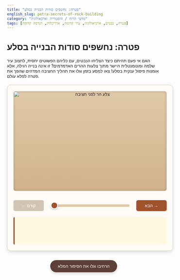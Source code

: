 ```yaml
---
title: "פטרה: נחשפים סודות הבנייה בסלע"
english_slug: petra-secrets-of-rock-building
category: "מדעי הרוח / היסטוריה וארכאולוגיה"
tags: [פטרה, נבטים, ארכיאולוגיה, עיר קדומה, אדריכלות, הנדסה קדומה]
---
```

# פטרה: נחשפים סודות הבנייה בסלע
האם אי פעם תהיתם כיצד הצליחו הנבטים, עם כליהם הפשוטים יחסית, לחצוב עיר שלמה ומונומנטלית היישר מתוך צלעות ההרים האדמדמים? זו אינה בנייה רגילה, אלא אומנות פיסול ענקית בסלע! צאו למסע בזמן וגלו את תהליך החציבה המדהים שהפך את פטרה לפלא עולם.

<div id="petra-app-container">
    <div id="petra-visual">
        <!-- Images should ideally show a step-by-step transformation, peeling away the rock from TOP to BOTTOM -->
        <!-- Suggestion for image content:
             stage-0: Full, untouched rock face.
             stage-1: Top section cleared, initial lines perhaps visible at the very top.
             stage-2: Upper facade roughly shaped, rock removed downwards creating a sheer face.
             stage-3: Architectural details (capitals, cornices, columns) starting to emerge from the top, carved downwards.
             stage-4: Main facade fully carved, entrance opening visible, revealing the interior space.
             Use high-quality, consistent artistic renderings for maximum impact.
        -->
        <img id="stage-0" src="placeholder_rock_face.jpg" alt="צלע הר לפני חציבה" class="petra-stage active">
        <img id="stage-1" src="placeholder_stage1.jpg" alt="שלב 1: פינוי ראשוני וסימון" class="petra-stage">
        <img id="stage-2" src="placeholder_stage2.jpg" alt="שלב 2: חציבת החזית הגסה" class="petra-stage">
        <img id="stage-3" src="placeholder_stage3.jpg" alt="שלב 3: גילוף הפרטים האדריכליים" class="petra-stage">
        <img id="stage-4" src="placeholder_stage4.jpg" alt="שלב 4: השלמת החזית וחציבת הפנים" class="petra-stage">
    </div>
    <div id="petra-controls">
        <button id="prev-btn" disabled aria-label="שלב קודם">← קודם</button>
        <input type="range" id="stage-slider" min="0" max="4" value="0" aria-label="התקדמות בתהליך החציבה">
        <button id="next-btn" aria-label="שלב הבא">הבא →</button>
    </div>
    <div id="step-explanation">
        <p id="current-step-text"></p>
    </div>
</div>

<style>
    #petra-app-container {
        width: 100%;
        max-width: 800px; /* Increased max-width for better visuals */
        margin: 20px auto;
        border: 1px solid #d1c4b3; /* Soft, earthy border */
        padding: 20px; /* Increased padding */
        border-radius: 12px; /* More rounded corners */
        background-color: #fefbf6; /* Warm, sandy background */
        text-align: center;
        font-family: 'Arial', sans-serif; /* Keeping standard for compatibility, but could suggest a font-family like 'Open Sans' */
        box-shadow: 0 6px 12px rgba(0, 0, 0, 0.1); /* Soft shadow for depth */
        overflow: hidden; /* Ensure no overflow */
    }

    #petra-visual {
        position: relative;
        width: 100%;
        padding-top: 65%; /* Adjusted aspect ratio (closer to 16:10 or 4:3 depending on desired image) */
        overflow: hidden;
        border-radius: 8px; /* Rounded corners for the visual area */
        background: linear-gradient(to bottom, #e0c9a7, #d1b38c); /* Gradient background for base rock feel */
        box-shadow: inset 0 0 10px rgba(0, 0, 0, 0.2); /* Inner shadow for visual depth */
    }

    .petra-stage {
        position: absolute;
        top: 0;
        left: 0;
        width: 100%;
        height: 100%;
        object-fit: cover; /* Ensure the image covers the area */
        opacity: 0; /* Start hidden */
        visibility: hidden; /* Also hide from screen readers when not visible */
        transition: opacity 0.8s ease-in-out, visibility 0.8s ease-in-out; /* Smooth fade transition */
    }

    .petra-stage.active {
        opacity: 1; /* Fade in */
        visibility: visible; /* Make visible */
    }

    #petra-controls {
        margin: 30px 0 20px 0; /* More vertical space */
        display: flex;
        align-items: center;
        justify-content: center;
        gap: 20px; /* Increased gap */
        flex-wrap: wrap; /* Allow wrapping on smaller screens */
    }

    #stage-slider {
        flex-grow: 1;
        max-width: 450px; /* Increased max-width */
        height: 8px; /* Make slider thumb/track more prominent */
        appearance: none;
        background: #e0c9a7; /* Sandy track color */
        border-radius: 5px;
        outline: none;
        transition: opacity .2s;
    }

    #stage-slider::-webkit-slider-thumb {
        appearance: none;
        width: 25px;
        height: 25px;
        border-radius: 50%;
        background: #a0522d; /* Earthy brown thumb color */
        cursor: pointer;
        border: 3px solid #ffffff; /* White border around thumb */
        box-shadow: 0 2px 5px rgba(0,0,0,0.2);
        transition: background 0.3s ease, transform 0.1s ease;
    }

    #stage-slider::-webkit-slider-thumb:hover {
        background: #8b4513; /* Darker brown on hover */
    }
     #stage-slider::-webkit-slider-thumb:active {
        transform: scale(1.1); /* Slight scale effect when dragging */
     }


    #stage-slider::-moz-range-thumb {
        width: 25px;
        height: 25px;
        border-radius: 50%;
        background: #a0522d;
        cursor: pointer;
        border: 3px solid #ffffff;
        box-shadow: 0 2px 5px rgba(0,0,0,0.2);
        transition: background 0.3s ease;
    }
    #stage-slider::-moz-range-thumb:hover {
         background: #8b4513;
    }


    #petra-controls button {
        padding: 10px 20px; /* More padding */
        cursor: pointer;
        border: none; /* Remove border */
        border-radius: 6px; /* More rounded buttons */
        background-color: #a0522d; /* Earthy brown button color */
        color: white;
        font-size: 1em;
        transition: background-color 0.3s ease, transform 0.1s ease;
        min-width: 100px; /* Ensure buttons have minimum width */
        box-shadow: 0 2px 5px rgba(0,0,0,0.1);
    }

    #petra-controls button:disabled {
        background-color: #d1c4b3; /* Lighter sandy color when disabled */
        cursor: not-allowed;
        box-shadow: none;
        transform: none;
    }

    #petra-controls button:not(:disabled):hover {
        background-color: #8b4513; /* Darker brown on hover */
        transform: translateY(-1px); /* Slight lift on hover */
    }
    #petra-controls button:not(:disabled):active {
        transform: translateY(0); /* Press down effect */
        box-shadow: 0 1px 3px rgba(0,0,0,0.2) inset;
    }


    #step-explanation {
        margin-top: 20px;
        padding: 15px; /* More padding */
        min-height: 60px; /* Increased min-height */
        background-color: #fff8e1; /* Very light yellow/sand color */
        border-left: 4px solid #a0522d; /* Accent border */
        border-radius: 4px;
        text-align: right;
        direction: rtl;
        font-size: 1.1em; /* Larger font size */
        color: #333;
        line-height: 1.5;
        transition: background-color 0.3s ease;
    }

    #toggle-explanation {
        display: block;
        width: fit-content;
        margin: 30px auto 20px auto; /* More vertical space */
        padding: 12px 25px; /* More padding */
        cursor: pointer;
        border: none; /* Remove border */
        border-radius: 25px; /* Pill shape button */
        background-color: #5d4037; /* Darker earth tone */
        color: white;
        font-size: 1em;
        transition: background-color 0.3s ease, transform 0.1s ease;
        box-shadow: 0 4px 8px rgba(0,0,0,0.15);
    }

    #toggle-explanation:hover {
         background-color: #3e2723; /* Even darker on hover */
         transform: translateY(-1px); /* Slight lift */
    }
     #toggle-explanation:active {
        transform: translateY(0); /* Press down */
        box-shadow: 0 2px 4px rgba(0,0,0,0.2) inset;
     }


    #detailed-explanation {
        margin-top: 25px; /* Increased margin */
        padding: 20px; /* Increased padding */
        border: 1px solid #d1c4b3; /* Match container border */
        border-radius: 12px; /* Match container border radius */
        background-color: #fefbf6; /* Match container background */
        text-align: right;
        direction: rtl;
        color: #333;
        line-height: 1.7; /* Improved readability */
        box-shadow: 0 4px 8px rgba(0, 0, 0, 0.08); /* Soft shadow */
        font-size: 1.1em;
    }

    #detailed-explanation h2 {
        margin-top: 20px; /* More space above headings */
        margin-bottom: 10px; /* More space below headings */
        color: #5d4037; /* Darker earth tone for headings */
        font-size: 1.3em; /* Slightly larger heading font */
        border-bottom: 1px solid #e0c9a7; /* Subtle underline */
        padding-bottom: 5px;
    }

    #detailed-explanation h2:first-child {
        margin-top: 0;
    }

     #detailed-explanation p {
        margin-bottom: 15px; /* More space between paragraphs */
        line-height: 1.6;
     }
     #detailed-explanation ul {
         margin-bottom: 15px;
         padding-right: 20px;
     }
     #detailed-explanation li {
         margin-bottom: 8px;
     }

    /* Add some subtle entrance animation for the detailed explanation */
    @keyframes slideDownFadeIn {
        from { opacity: 0; transform: translateY(-10px); }
        to { opacity: 1; transform: translateY(0); }
    }
    #detailed-explanation.visible {
        animation: slideDownFadeIn 0.5s ease-out forwards;
    }

</style>

<button id="toggle-explanation">הרחיבו וגלו את הסיפור המלא</button>

<div id="detailed-explanation" style="display: none;">
    <h2>פטרה: פלא הנדסי עתיק חצוב בסלע</h2>
    <p>פטרה, השוכנת בליבו של המדבר הירדני, אינה עוד עיר עתיקה. היא יצירת מופת נדירה של הנדסה ואדריכלות, כמעט כולה חצובה ומפוסלת היישר מתוך מצוקי אבן החול האדומים. במשך מאות שנים, הנבטים, עם סוחרים וחכמים, הפכו את הנוף הסלעי לבירה שוקקת חיים, סודם נעוץ בהבנה עמוקה של הסלע ושל תהליך העבודה היעיל ביותר.</p>

    <h2>לא 'בונים' אלא 'מסירים': ההבדל המהותי בחציבת עיר</h2>
    <p>חשבו לרגע: בזמן שרוב התרבויות הקדומות בנו את עריהן אבן על אבן, הנבטים עשו ההפך הגמור. הם התחילו עם גוש סלע ענק והסירו ממנו שכבות וחומר, פיסלו, חצבו וגלפו את המבנים מבפנים ומבחוץ. זהו אתגר הנדסי עצום שדרש תכנון מדויק ויכולת ביצוע יוצאת דופן.</p>

    <h2>בחירת הסלע המושלם: אבן החול הנובית של פטרה</h2>
    <p>המיקום של פטרה לא נבחר רק בגלל נתיבי המסחר האסטרטגיים. אבן החול המקומית, הידועה כאבן חול נובית, התגלתה כחומר גלם אידיאלי: היא רכה מספיק לחציבה יחסית קלה, אך עמידה ויציבה מספיק כדי לשאת את כובד המבנה החצוב ולהגן עליו לאורך אלפי שנים מפגעי הטבע. הנבטים ידעו גם לבחור את האתרים המתאימים ביותר על צלע ההר, כאלה שיספקו גם הגנה וגם ניקוז מים טבעי.</p>

    <h2>מסע החציבה: שלב אחר שלב, מלמעלה למטה</h2>
    <p>סוד היעילות והבטיחות של הנבטים היה שיטת החציבה מלמעלה למטה. זהו תהליך חכם שאפשר להם:</p>
    <ul>
        <li><strong>להתחיל בפסגה:</strong> העבודה תמיד החלה בחלקו העליון של המצוק. שיטה זו ביטלה את הצורך בפיגומים מורכבים וגבוהים שיצטרכו לשאת משקל כבד.</li>
        <li><strong>פינוי נוח:</strong> פסולת החציבה פשוט נפלה במורד ההר והתפנתה מעצמה.</li>
        <li><strong>תכנון וסימון:</strong> השלב הראשון כלל סקר מדויק של האתר וסימון קווי המתאר הראשיים של החזית המיועדת בחלק העליון של המצוק.</li>
        <li><strong>עיצוב החזית הגסה:</strong> לאחר מכן, החוצבים הסירו שכבות גדולות של סלע מלמעלה כלפי מטה, ויצרו משטח אנכי יחסית שטוח שישמש כבסיס לחזית המבנה, תוך הקפדה על יצירת המדף העליון שישמש בסיס לכרכוב.</li>
        <li><strong>גילוף הפרטים האמנותיים:</strong> ככל שהתקדמו מטה, החוצבים עברו לעבודה עדינה יותר, תוך שימוש באיזמלים מדויקים יותר. הם גילפו את העמודים, הכרכובים, הכותרות ושאר האלמנטים האדריכליים המורכבים, בהתאם לקווי המתאר שסומנו. העבודה נעשתה בשלבים מלמעלה למטה, שכבה אחר שכבה.</li>
        <li><strong>הכניסה פנימה:</strong> רק לאחר שהחזית החיצונית קיבלה את צורתה הסופית, פרצו הנבטים את פתח הכניסה והחלו לחצוב את החללים הפנימיים - חדרי קבורה, מקדשים או חללי מגורים, גם כאן, העבודה התקדמה פנימה מהפתח.</li>
    </ul>

    <h2>הכלים והמומחיות: כוח האדם והידע</h2>
    <p>הנבטים לא השתמשו במכונות מודרניות, אלא בכלים פשוטים אך יעילים להפליא: גרזני חציבה כבדים להסרת גושים גדולים, איזמלים בגדלים שונים ליצירת טקסטורות ופרטים עדינים, ופטישים להנעת האיזמלים. ההצלחה נבעה מהמומחיות העצומה של החוצבים והפסלים, הסבלנות האינסופית שלהם והידע העמוק שצברו על אבן החול והתנהגותה.</p>

    <h2>הנדסת מים: הגנה חיונית מפני הטבע</h2>
    <p>אחד האתגרים הגדולים במדבר הוא ניהול מים, במיוחד מי שיטפונות פתאומיים. הנבטים היו גאונים בתחום זה. בנוסף למערכות המים המפורסמות שלהם לאגירה, הם חצבו גם תעלות ניקוז מתוחכמות מעל החזיתות החצובות. תעלות אלו הסיטו את מי הגשמים והגנו על המבנים מפני סחיפה ובליה, והן מהוות חלק בלתי נפרד מתכנון החציבה עצמו.</p>

    <h2>המורשת הנצחית של פטרה</h2>
    <p>פטרה היא עדות מדהימה ליכולותיהם של הנבטים. הם שילבו סגנונות אדריכליים שונים - הלניסטיים, רומיים, מצריים ומקומיים - ויצרו סינתזה ייחודית שהפכה לחותמם. סודות הבנייה בסלע, שהתבססו על הבנה מעמיקה של חומר, טכניקה וניהול סביבתי, הותירו אחריהם עיר שעד היום מעוררת השתאות ומספרת את סיפורה של תרבות מרתקת.</p>
</div>

<script>
    document.addEventListener('DOMContentLoaded', () => {
        const stageSlider = document.getElementById('stage-slider');
        const prevBtn = document.getElementById('prev-btn');
        const nextBtn = document.getElementById('next-btn');
        const stageImages = [
            document.getElementById('stage-0'),
            document.getElementById('stage-1'),
            document.getElementById('stage-2'),
            document.getElementById('stage-3'),
            document.getElementById('stage-4')
        ];
        const stepExplanationText = document.getElementById('current-step-text');
        const detailedExplanation = document.getElementById('detailed-explanation');
        const toggleExplanationBtn = document.getElementById('toggle-explanation');

        // Polished and more engaging explanations
        const explanations = [
            "שלב 0: המצוק הגולמי. דמיינו את הנבטים בוחנים את הסלע, מסמנים את קווי המתאר הראשוניים בחלק העליון ביותר.",
            "שלב 1: מתחילים לחצוב! החוצבים מסירים שכבות עבות מהפסגה, מפנים פסולת ומכינים את המשטח העליון של המבנה העתידי.",
            "שלב 2: עיצוב החזית הגסה. העבודה מתקדמת מטה, יוצרת את הקיר האנכי של החזית. האלמנטים העיקריים כבר מתחילים להיות מוגדרים בעדינות.",
            "שלב 3: פיסול הפרטים האמנותיים. האומנים מצטרפים, מגלפים בזהירות את העמודים, הכרכובים והעיטורים המורכבים, יורדים בהדרגה כלפי מטה.",
            "שלב 4: העיר מתגלה! החזית מושלמת, הפתח הראשי נחצב, והחללים הפנימיים נוצרים. פלא אדריכלי נחשף מהסלע!"
        ];

        function updateStage(stageIndex) {
            // Ensure index is within bounds
            stageIndex = Math.max(0, Math.min(stageImages.length - 1, stageIndex));

            // Hide all images with smooth transition
            stageImages.forEach(img => {
                 img.classList.remove('active');
                 // Use a slight delay or ensure transition completes before adding 'active' to the next,
                 // but for simplicity and compatibility with the existing structure,
                 // removing 'active' and adding it directly works with CSS transitions.
            });

            // Show the current stage image
            if (stageImages[stageIndex]) {
                // Adding active class triggers the CSS transition
                stageImages[stageIndex].classList.add('active');
            } else {
                 console.error("Stage image not found for index:", stageIndex);
                 stageImages[0].classList.add('active'); // Fallback
            }

            // Update explanation text with animation (optional, simple fade/move)
            stepExplanationText.style.opacity = 0; // Start fade out
            setTimeout(() => {
                 stepExplanationText.textContent = explanations[stageIndex] || "תיאור שלב לא זמין.";
                 stepExplanationText.style.opacity = 1; // Fade in
            }, 300); // Match CSS transition duration approximately

            // Update button states
            prevBtn.disabled = stageIndex === 0;
            nextBtn.disabled = stageIndex === stageImages.length - 1;

            // Update slider position
            stageSlider.value = stageIndex;
        }

        // Event listeners
        stageSlider.addEventListener('input', (event) => {
            const stageIndex = parseInt(event.target.value, 10);
            updateStage(stageIndex);
        });

        nextBtn.addEventListener('click', () => {
            const currentStage = parseInt(stageSlider.value, 10);
            updateStage(currentStage + 1);
        });

        prevBtn.addEventListener('click', () => {
            const currentStage = parseInt(stageSlider.value, 10);
            updateStage(currentStage - 1);
        });

        toggleExplanationBtn.addEventListener('click', () => {
            const isHidden = detailedExplanation.style.display === 'none';
            detailedExplanation.style.display = isHidden ? 'block' : 'none';
            // Add a class to trigger CSS animation if it's being shown
            if (isHidden) {
                detailedExplanation.classList.add('visible');
            } else {
                 detailedExplanation.classList.remove('visible');
            }
            // Change button text
            toggleExplanationBtn.textContent = isHidden ? 'הסתירו את הסיפור המלא' : 'הרחיבו וגלו את הסיפור המלא';
        });


        // Initialize the first stage
        updateStage(0);

        // Simple fade animation for step text on change
        stepExplanationText.style.transition = 'opacity 0.3s ease-in-out';
    });
</script>
```
